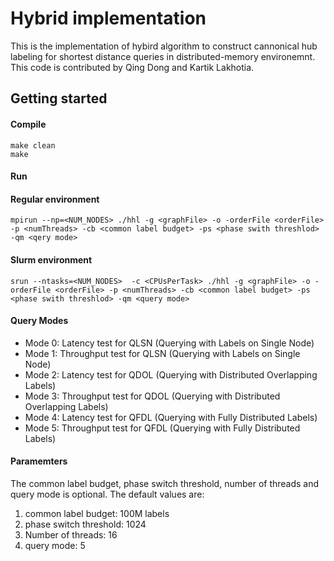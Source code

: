 # Hybrid implementation #
This is the implementation of hybird algorithm to construct cannonical hub labeling for shortest distance queries in distributed-memory environemnt. This code is contributed by Qing Dong and Kartik Lakhotia.  
## Getting started ##

#### Compile ####
```
make clean
make
```
#### Run ####
#### Regular environment ####
```
mpirun --np=<NUM_NODES> ./hhl -g <graphFile> -o -orderFile <orderFile> -p <numThreads> -cb <common label budget> -ps <phase swith threshlod> -qm <qery mode>
```
#### Slurm environment ####
```
srun --ntasks=<NUM_NODES>  -c <CPUsPerTask> ./hhl -g <graphFile> -o -orderFile <orderFile> -p <numThreads> -cb <common label budget> -ps <phase swith threshlod> -qm <query mode>
```

#### Query Modes ####
- Mode 0: Latency test for QLSN (Querying with Labels on Single Node)
- Mode 1: Throughput test for QLSN (Querying with Labels on Single Node)
- Mode 2: Latency test for QDOL (Querying with Distributed Overlapping Labels)
- Mode 3: Throughput test for QDOL (Querying with Distributed Overlapping Labels)
- Mode 4: Latency test for QFDL (Querying with Fully Distributed Labels)
- Mode 5: Throughput test for QFDL (Querying with Fully Distributed Labels) 
#### Paramemters ####
The common label budget, phase switch threshold, number of threads and query mode is optional. The default values are:
1. common label budget: 100M labels
2. phase switch threshold: 1024
3. Number of threads: 16
4. query mode: 5 


